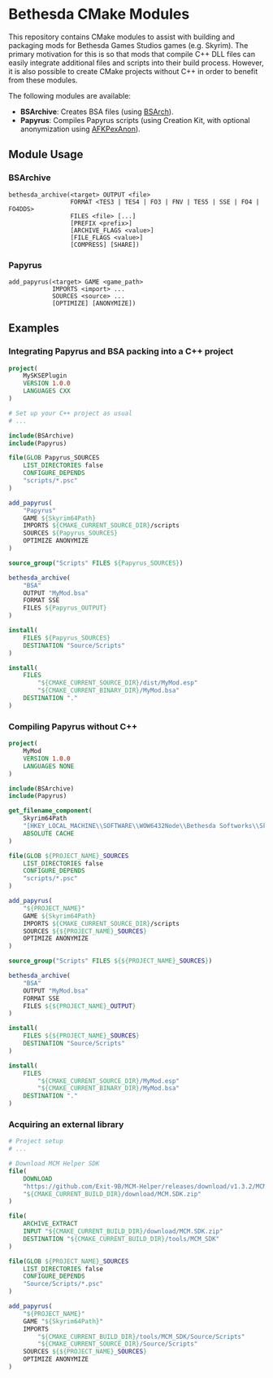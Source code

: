 # Bethesda CMake Modules

This repository contains CMake modules to assist with building and packaging
mods for Bethesda Games Studios games (e.g. Skyrim). The primary motivation for
this is so that mods that compile C++ DLL files can easily integrate additional
files and scripts into their build process. However, it is also possible to
create CMake projects without C++ in order to benefit from these modules.

The following modules are available:
- **BSArchive**: Creates BSA files (using
  [BSArch](https://www.nexusmods.com/newvegas/mods/64745)).
- **Papyrus**: Compiles Papyrus scripts (using Creation Kit, with optional
  anonymization using [AFKPexAnon](https://github.com/namralkeeg/AFKPexAnon)).

## Module Usage
### BSArchive
```
bethesda_archive(<target> OUTPUT <file>
                 FORMAT <TES3 | TES4 | FO3 | FNV | TES5 | SSE | FO4 | FO4DDS>
                 FILES <file> [...]
                 [PREFIX <prefix>]
                 [ARCHIVE_FLAGS <value>]
                 [FILE_FLAGS <value>]
                 [COMPRESS] [SHARE])
```

### Papyrus
```
add_papyrus(<target> GAME <game_path>
            IMPORTS <import> ...
            SOURCES <source> ...
            [OPTIMIZE] [ANONYMIZE])
```

## Examples
### Integrating Papyrus and BSA packing into a C++ project
```cmake
project(
    MySKSEPlugin
    VERSION 1.0.0
    LANGUAGES CXX
)

# Set up your C++ project as usual
# ...

include(BSArchive)
include(Papyrus)

file(GLOB Papyrus_SOURCES
    LIST_DIRECTORIES false
    CONFIGURE_DEPENDS
    "scripts/*.psc"
)

add_papyrus(
    "Papyrus"
    GAME ${Skyrim64Path}
    IMPORTS ${CMAKE_CURRENT_SOURCE_DIR}/scripts
    SOURCES ${Papyrus_SOURCES}
    OPTIMIZE ANONYMIZE
)

source_group("Scripts" FILES ${Papyrus_SOURCES})

bethesda_archive(
    "BSA"
    OUTPUT "MyMod.bsa"
    FORMAT SSE
    FILES ${Papyrus_OUTPUT}
)

install(
    FILES ${Papyrus_SOURCES}
    DESTINATION "Source/Scripts"
)

install(
    FILES
        "${CMAKE_CURRENT_SOURCE_DIR}/dist/MyMod.esp"
        "${CMAKE_CURRENT_BINARY_DIR}/MyMod.bsa"
    DESTINATION "."
)
```

### Compiling Papyrus without C++
```cmake
project(
    MyMod
    VERSION 1.0.0
    LANGUAGES NONE
)

include(BSArchive)
include(Papyrus)

get_filename_component(
    Skyrim64Path
    "[HKEY_LOCAL_MACHINE\\SOFTWARE\\WOW6432Node\\Bethesda Softworks\\Skyrim Special Edition;installed path]"
    ABSOLUTE CACHE
)

file(GLOB ${PROJECT_NAME}_SOURCES
    LIST_DIRECTORIES false
    CONFIGURE_DEPENDS
    "scripts/*.psc"
)

add_papyrus(
    "${PROJECT_NAME}"
    GAME ${Skyrim64Path}
    IMPORTS ${CMAKE_CURRENT_SOURCE_DIR}/scripts
    SOURCES ${${PROJECT_NAME}_SOURCES}
    OPTIMIZE ANONYMIZE
)

source_group("Scripts" FILES ${${PROJECT_NAME}_SOURCES})

bethesda_archive(
    "BSA"
    OUTPUT "MyMod.bsa"
    FORMAT SSE
    FILES ${${PROJECT_NAME}_OUTPUT}
)

install(
    FILES ${${PROJECT_NAME}_SOURCES}
    DESTINATION "Source/Scripts"
)

install(
    FILES
        "${CMAKE_CURRENT_SOURCE_DIR}/MyMod.esp"
        "${CMAKE_CURRENT_BINARY_DIR}/MyMod.bsa"
    DESTINATION "."
)
```

### Acquiring an external library
```cmake
# Project setup
# ...

# Download MCM Helper SDK
file(
    DOWNLOAD
    "https://github.com/Exit-9B/MCM-Helper/releases/download/v1.3.2/MCM.SDK.zip"
    "${CMAKE_CURRENT_BUILD_DIR}/download/MCM.SDK.zip"
)

file(
    ARCHIVE_EXTRACT
    INPUT "${CMAKE_CURRENT_BUILD_DIR}/download/MCM.SDK.zip"
    DESTINATION "${CMAKE_CURRENT_BUILD_DIR}/tools/MCM_SDK"
)

file(GLOB ${PROJECT_NAME}_SOURCES
    LIST_DIRECTORIES false
    CONFIGURE_DEPENDS
    "Source/Scripts/*.psc"
)

add_papyrus(
    "${PROJECT_NAME}"
    GAME "${Skyrim64Path}"
    IMPORTS
        "${CMAKE_CURRENT_BUILD_DIR}/tools/MCM_SDK/Source/Scripts"
        "${CMAKE_CURRENT_SOURCE_DIR}/Source/Scripts"
    SOURCES ${${PROJECT_NAME}_SOURCES}
    OPTIMIZE ANONYMIZE
)
```
